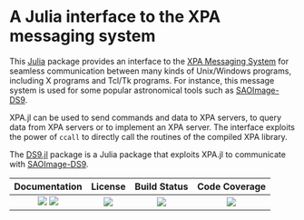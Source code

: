 # A Julia interface to the XPA messaging system

This [Julia](http://julialang.org/) package provides an interface to the [XPA
Messaging System](https://github.com/ericmandel/xpa) for seamless communication
between many kinds of Unix/Windows programs, including X programs and Tcl/Tk
programs.  For instance, this message system is used for some popular
astronomical tools such as [SAOImage-DS9](http://ds9.si.edu/site/Home.html).

XPA.jl can be used to send commands and data to XPA servers, to query data from
XPA servers or to implement an XPA server.  The interface exploits the power of
`ccall` to directly call the routines of the compiled XPA library.

The [DS9.jl](https://github.com/JuliaAstro/DS9.jl) package is a Julia package
that exploits XPA.jl to communicate with [SAOImage-DS9](http://ds9.si.edu/site/Home.html).

| **Documentation**                                                     | **License**                     | **Build Status**              | **Code Coverage**               |
|:---------------------------------------------------------------------:|:-------------------------------:|:-----------------------------:|:-------------------------------:|
| [![][doc-stable-img]][doc-stable-url] [![][doc-dev-img]][doc-dev-url] | [![][license-img]][license-url] | [![][ci-img]][ci-url]         | [![][codecov-img]][codecov-url] |


[doc-stable-img]: https://img.shields.io/badge/docs-stable-blue.svg
[doc-stable-url]: https://juliaastro.org/XPA/stable/

[doc-dev-img]: https://img.shields.io/badge/docs-dev-blue.svg
[doc-dev-url]: https://juliaastro.org/XPA.jl/dev/

[license-url]: ./LICENSE.md
[license-img]: http://img.shields.io/badge/license-MIT-brightgreen.svg?style=flat

[ci-img]: https://github.com/JuliaAstro/XPA.jl/actions/workflows/CI.yml/badge.svg
[ci-url]: https://github.com/JuliaAstro/XPA.jl/actions/workflows/CI.yml

[appveyor-img]: https://ci.appveyor.com/api/projects/status/github/JuliaAstro/XPA.jl?branch=master
[appveyor-url]: https://ci.appveyor.com/project/JuliaAstro/XPA-jl/branch/master

[coveralls-img]: https://coveralls.io/repos/JuliaAstro/XPA.jl/badge.svg?branch=master&service=github
[coveralls-url]: https://coveralls.io/github/JuliaAstro/XPA.jl?branch=master

[codecov-img]: https://codecov.io/github/JuliaAstro/XPA.jl/graph/badge.svg?token=S2G8C2AIDP
[codecov-url]: https://codecov.io/github/JuliaAstro/XPA.jl

[julia-url]: https://julialang.org/
[julia-pkgs-url]: https://pkg.julialang.org/
